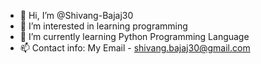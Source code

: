 - 👋 Hi, I’m @Shivang-Bajaj30
- 👀 I’m interested in learning programming
- 🌱 I’m currently learning Python Programming Language
- 📫 Contact info: My Email - shivang.bajaj30@gmail.com

<!---
Shivang-Bajaj30/Shivang-Bajaj30 is a ✨ special ✨ repository because its `README.md` (this file) appears on your GitHub profile.
You can click the Preview link to take a look at your changes.
--->
